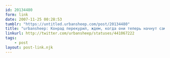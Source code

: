 ```yaml
---
id: 20134480
form: link
date: 2007-11-25 00:28:53
tumblr: "https://untitled.urbansheep.com/post/20134480"
title: "urbansheep: Конрад перекурил, ждем, когда они теперь начнут сами играть. Ооо... Кайф."
linkurl: http://twitter.com/urbansheep/statuses/441067222
tags:
    - post
layout: post-link.njk
---
```


